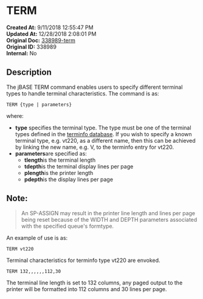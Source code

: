 # TERM

**Created At:** 9/11/2018 12:55:47 PM  
**Updated At:** 12/28/2018 2:08:01 PM  
**Original Doc:** [338989-term](https://docs.jbase.com/46963-utilities/338989-term)  
**Original ID:** 338989  
**Internal:** No  


## Description 

The jBASE TERM command enables users to specify different terminal types to handle terminal characteristics. The command is as:

```
TERM {type | parameters}
```

where:

- **type** specifies the terminal type. The type must be one of the terminal types defined in the [terminfo database](https://https://static.zumasys.com/jbase/r99/knowledgebase/howto/general/common/CreateTerminfo/index.htm). If you wish to specify a known terminal type, e.g. vt220, as a different name, then this can be achieved by linking the new name, e.g. V, to the terminfo entry for vt220.
- **parameters**are specified as: 
    - **tlength**is the terminal length
    - **tdepth**is the terminal display lines per page
    - **plength**is the printer length
    - **pdepth**is the display lines per page




## Note:


> An SP-ASSIGN may result in the printer line length and lines per page being reset because of the WIDTH and DEPTH parameters associated with the specified queue's formtype.




An example of use is as:

```
TERM vt220
```

Terminal characteristics for terminfo type vt220 are envoked.



```
TERM 132,,,,,,112,30
```

The terminal line length is set to 132 columns, any paged output to the printer will be formatted into 112 columns and 30 lines per page.
